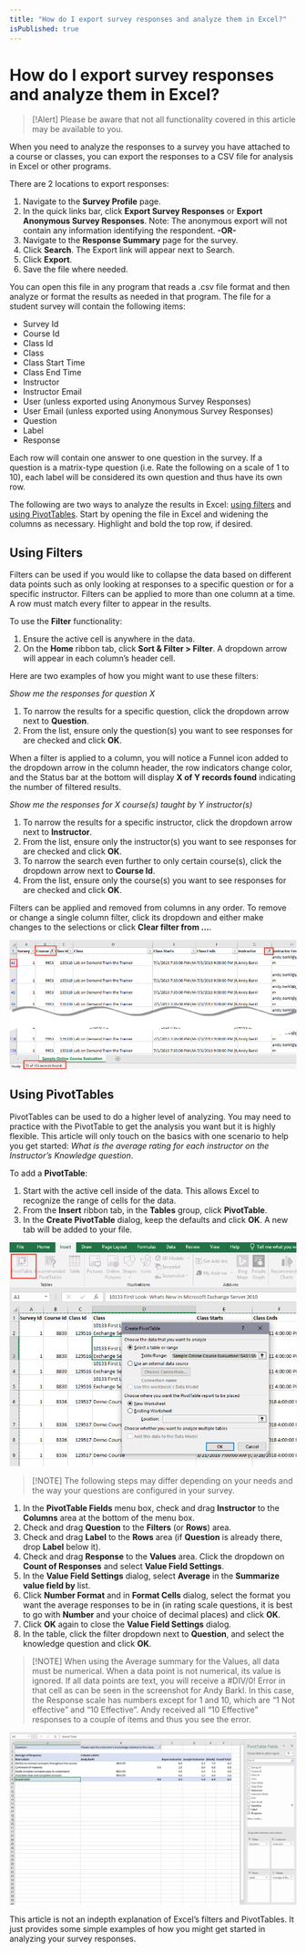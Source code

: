 ```yaml
---
title: "How do I export survey responses and analyze them in Excel?"
isPublished: true
---
```


# How do I export survey responses and analyze them in Excel?

> [!Alert] Please be aware that not all functionality covered in this article may be available to you.

When you need to analyze the responses to a survey you have attached to a course or classes, you can export the responses to a CSV file for analysis in Excel or other programs. 

There are 2 locations to export responses:
1. Navigate to the **Survey Profile** page.
1. In the quick links bar, click **Export Survey Responses** or **Export Anonymous Survey Responses**. Note: The anonymous export will not contain any information identifying the respondent.  **-OR-**
1. Navigate to the **Response Summary** page for the survey.
1. Click **Search**. The Export link will appear next to Search.
1. Click **Export**.
1. Save the file where needed.

You can open this file in any program that reads a .csv file format and then analyze or format the results as needed in that program. The file for a student survey will contain the following items:
- Survey Id
- Course Id
- Class Id
- Class
- Class Start Time
- Class End Time
- Instructor
- Instructor Email
- User (unless exported using Anonymous Survey Responses)
- User Email (unless exported using Anonymous Survey Responses)
- Question
- Label
- Response

Each row will contain one answer to one question in the survey. If a question is a matrix-type question (i.e. Rate the following on a scale of 1 to 10), each label will be considered its own question and thus have its own row. 

The following are two ways to analyze the results in Excel: [using filters](#using-filters) and [using PivotTables](#using-pivottables). Start by opening the file in Excel and widening the columns as necessary. Highlight and bold the top row, if desired.

## Using Filters
Filters can be used if you would like to collapse the data based on different data points such as only looking at responses to a specific question or for a specific instructor. Filters can be applied to more than one column at a time. A row must match every filter to appear in the results.

To use the **Filter** functionality:
1. Ensure the active cell is anywhere in the data.
1. On the **Home** ribbon tab, click **Sort & Filter > Filter**. A dropdown arrow will appear in each column’s header cell.

Here are two examples of how you might want to use these filters:

*Show me the responses for question X*
1. To narrow the results for a specific question, click the dropdown arrow next to **Question**.
1. From the list, ensure only the question(s) you want to see responses for are checked and click **OK**.

When a filter is applied to a column, you will notice a Funnel icon added to the dropdown arrow in the column header, the row indicators change color, and the Status bar at the bottom will display **X of Y records found** indicating the number of filtered results. 

*Show me the responses for X course(s) taught by Y instructor(s)*
1. To narrow the results for a specific instructor, click the dropdown arrow next to **Instructor**.
1. From the list, ensure only the instructor(s) you want to see responses for are checked and click **OK**.
1. To narrow the search even further to only certain course(s), click the dropdown arrow next to **Course Id**.
1. From the list, ensure only the course(s) you want to see responses for are checked and click **OK**.

Filters can be applied and removed from columns in any order. To remove or change a single column filter, click its dropdown and either make changes to the selections or click **Clear filter from …**.

![](/tms/images/survey-excel-filter-responses.png)

## Using PivotTables
PivotTables can be used to do a higher level of analyzing. You may need to practice with the PivotTable to get the analysis you want but it is highly flexible. This article will only touch on the basics with one scenario to help you get started: *What is the average rating for each instructor on the Instructor’s Knowledge question*.

To add a **PivotTable**:
1. Start with the active cell inside of the data. This allows Excel to recognize the range of cells for the data.
1. From the **Insert** ribbon tab, in the **Tables** group, click **PivotTable**.
1. In the **Create PivotTable** dialog, keep the defaults and click **OK**. A new tab will be added to your file.

![](/tms/images/survey-insert-pivottable.png)

> [!NOTE] The following steps may differ depending on your needs and the way your questions are configured in your survey.

1. In the **PivotTable Fields** menu box, check and drag **Instructor** to the **Columns** area at the bottom of the menu box.
1. Check and drag **Question** to the **Filters** (or **Rows**) area.
1. Check and drag **Label** to the **Rows** area (if **Question** is already there, drop **Label** below it).
1. Check and drag **Response** to the **Values** area.
Click the dropdown on **Count of Responses** and select **Value Field Settings**.
1. In the **Value Field Settings** dialog, select **Average** in the **Summarize value field by** list.
1. Click **Number Format** and in **Format Cells** dialog, select the format you want the average responses to be in (in rating scale questions, it is best to go with **Number** and your choice of decimal places) and click **OK**.
1. Click **OK** again to close the **Value Field Settings** dialog.
1. In the table, click the filter dropdown next to **Question**, and select the knowledge question and click **OK**.

> [!NOTE] When using the Average summary for the Values, all data must be numerical. When a data point is not numerical, its value is ignored. If all data points are text, you will receive a #DIV/0! Error in that cell as can be seen in the screenshot for Andy Barkl. In this case, the Response scale has numbers except for 1 and 10, which are “1 Not effective” and “10 Effective”. Andy received all “10 Effective” responses to a couple of items and thus you see the error.  

![](/tms/images/survey-results-pivottable.png)

This article is not an indepth explanation of Excel’s filters and PivotTables. It just provides some simple examples of how you might get started in analyzing your survey responses.
